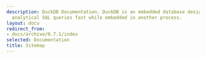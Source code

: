 ```yaml
---
description: DuckDB Documentation. DuckDB is an embedded database designed to execute
  analytical SQL queries fast while embedded in another process.
layout: docu
redirect_from:
- docs/archive/0.7.1/index
selected: Documentation
title: Sitemap
---
```


<div id="docusitemaphere"></div>
